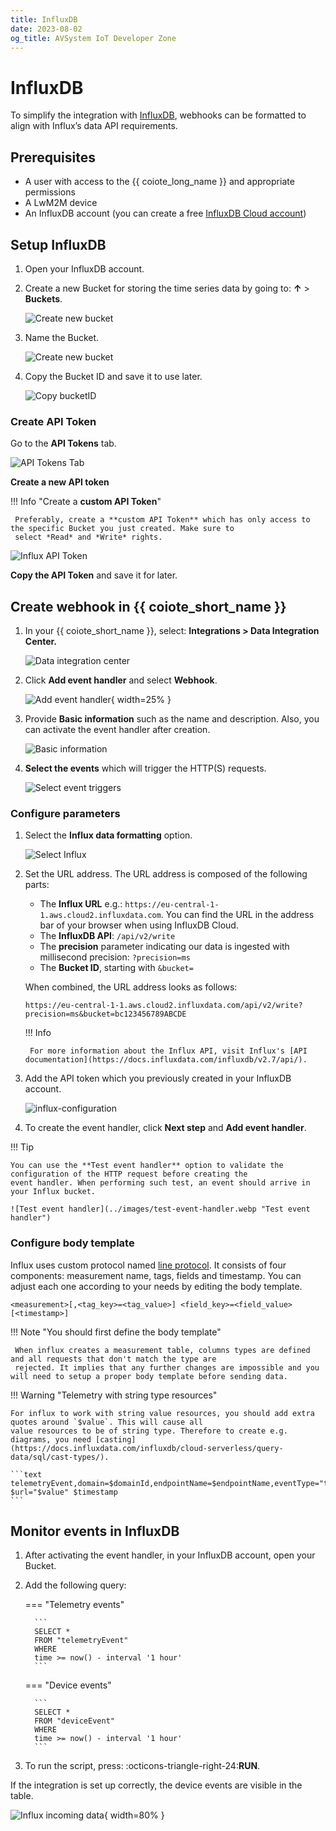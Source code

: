 ```yaml
---
title: InfluxDB
date: 2023-08-02
og_title: AVSystem IoT Developer Zone
---
```


# InfluxDB

To simplify the integration with [InfluxDB](https://www.influxdata.com/), webhooks can be formatted to align with
Influx’s data API requirements.

## Prerequisites

* A user with access to the {{ coiote_long_name }} and appropriate permissions
* A LwM2M device
* An InfluxDB account (you can create a free [InfluxDB Cloud account](https://www.influxdata.com/get-influxdb/))

## Setup InfluxDB

1. Open your InfluxDB account.

2. Create a new Bucket for storing the time series data by going to: **↑** > **Buckets**.

    ![Create new bucket](../images/influx-buckets.webp "Create new bucket")

3. Name the Bucket.

    ![Create new bucket](../images/influx-create_bucket2.webp "Create new bucket")

4. Copy the Bucket ID and save it to use later.

    ![Copy bucketID](../images/influx-copy-bucketID.webp "Copy bucketID")

### Create API Token

Go to the **API Tokens** tab.

![API Tokens Tab](../images/api-tokens.webp "API Tokens Tab")

**Create a new API token**

!!! Info "Create a **custom API Token**"

     Preferably, create a **custom API Token** which has only access to the specific Bucket you just created. Make sure to
     select *Read* and *Write* rights.

![Influx API Token](../images/influx-api-token.webp "Influx API Token")

**Copy the API Token** and save it for later.

## Create webhook in {{ coiote_short_name }}

1. In your {{ coiote_short_name }}, select: **Integrations > Data Integration Center.**

    ![Data integration center](../images/data-integration-center.webp "Data Integration Center")

2. Click **Add event handler** and select **Webhook**.

    ![Add event handler](../images/add-webhook-handler.webp "Add event handler"){ width=25% }

3. Provide **Basic information** such as the name and description. Also, you can activate the event handler after creation.

    ![Basic information](../images/basic-information.webp "Provide basic information")

4. **Select the events** which will trigger the HTTP(S) requests.

    ![Select event triggers](../images/events.webp "Select event triggers")

### Configure parameters

1. Select the **Influx data formatting** option.

    ![Select Influx](../images/influx-data-formatting.webp "Select Influx")

2. Set the URL address. The URL address is composed of the following parts:

    * The **Influx URL** e.g.: `https://eu-central-1-1.aws.cloud2.influxdata.com`. You can find the URL in the address bar
     of your browser when using InfluxDB Cloud.
    * The **InfluxDB API**: `/api/v2/write`
    * The **precision** parameter indicating our data is ingested with millisecond precision: `?precision=ms`
    * The **Bucket ID**, starting with `&bucket=`

    When combined, the URL address looks as follows:
   
    ```text
    https://eu-central-1-1.aws.cloud2.influxdata.com/api/v2/write?precision=ms&bucket=bc123456789ABCDE
    ```

    !!! Info
       
        For more information about the Influx API, visit Influx's [API documentation](https://docs.influxdata.com/influxdb/v2.7/api/).

3. Add the API token which you previously created in your InfluxDB account.

    ![influx-configuration](../images/influx-configuration.webp)

4. To create the event handler, click **Next step** and **Add event handler**.

!!! Tip

    You can use the **Test event handler** option to validate the configuration of the HTTP request before creating the
    event handler. When performing such test, an event should arrive in your Influx bucket.

    ![Test event handler](../images/test-event-handler.webp "Test event handler")

### Configure body template

Influx uses custom protocol named [line protocol](https://docs.influxdata.com/influxdb/v2/reference/syntax/line-protocol).
It consists of four components: measurement name, tags, fields and timestamp. You can adjust each one according to your
needs by editing the body template.

```text
<measurement>[,<tag_key>=<tag_value>] <field_key>=<field_value> [<timestamp>]
```

!!! Note "You should first define the body template"

     When influx creates a measurement table, columns types are defined and all requests that don't match the type are
     rejected. It implies that any further changes are impossible and you will need to setup a proper body template before sending data.

!!! Warning "Telemetry with string type resources"

    For influx to work with string value resources, you should add extra quotes around `$value`. This will cause all 
    value resources to be of string type. Therefore to create e.g. diagrams, you need [casting](https://docs.influxdata.com/influxdb/cloud-serverless/query-data/sql/cast-types/).
    
    ```text
    telemetryEvent,domain=$domainId,endpointName=$endpointName,eventType="telemetry" $url="$value" $timestamp
    ```

## Monitor events in InfluxDB

1. After activating the event handler, in your InfluxDB account, open your Bucket.

2. Add the following query:

    === "Telemetry events"
 
         ```
         SELECT *
         FROM "telemetryEvent"
         WHERE
         time >= now() - interval '1 hour'
         ```
    === "Device events"
 
         ```
         SELECT *
         FROM "deviceEvent"
         WHERE
         time >= now() - interval '1 hour'
         ```

3. To run the script, press: :octicons-triangle-right-24:**RUN**.

If the integration is set up correctly, the device events are visible in the table.

![Influx incoming data](../images/influx-incoming-data.webp "Influx incoming data"){ width=80% }
